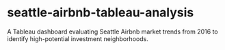 # seattle-airbnb-tableau-analysis
A Tableau dashboard evaluating Seattle Airbnb market trends from 2016 to identify high-potential investment neighborhoods.
